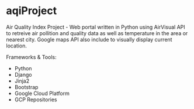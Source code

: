 # aqiProject
Air Quality Index Project - 
Web portal written in Python using AirVisual API to retreive air pollition and quality data as well as temperature in the area or nearest city. Google maps API also include to visually display current location.

Frameworks & Tools:
  - Python
  - Django
  - Jinja2
  - Bootstrap
  - Google Cloud Platform
  - GCP Repositories
